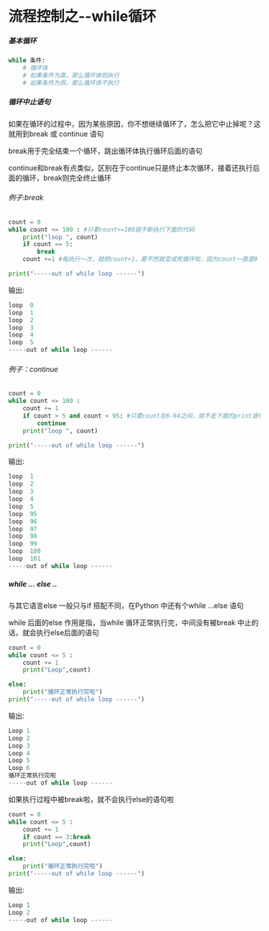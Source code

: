 流程控制之--while循环
======

##### 基本循环

```python
while 条件:
    # 循环体
    # 如果条件为真，那么循环体则执行
    # 如果条件为假，那么循环体不执行
```

##### 循环中止语句 

如果在循环的过程中，因为某些原因，你不想继续循环了，怎么把它中止掉呢？这就用到break 或 continue 语句

break用于完全结束一个循环，跳出循环体执行循环后面的语句

continue和break有点类似，区别在于continue只是终止本次循环，接着还执行后面的循环，break则完全终止循环

###### 例子:break

```python
count = 0
while count <= 100 : #只要count<=100就不断执行下面的代码
    print("loop ", count)
    if count == 5:
        break
    count +=1 #每执行一次，就把count+1，要不然就变成死循环啦，因为count一直是0

print("-----out of while loop ------")
```

输出:

```python
loop  0
loop  1
loop  2
loop  3
loop  4
loop  5
-----out of while loop ------
```

###### 例子：continue

```python
count = 0
while count <= 100 : 
    count += 1
    if count > 5 and count < 95: #只要count在6-94之间，就不走下面的print语句，直接进入下一次loop
        continue 
    print("loop ", count)

print("-----out of while loop ------")
```

输出:

```python
loop  1
loop  2
loop  3
loop  4
loop  5
loop  95
loop  96
loop  97
loop  98
loop  99
loop  100
loop  101
-----out of while loop ------
```

##### while ... else ..

与其它语言else 一般只与if 搭配不同，在Python 中还有个while ...else 语句

while 后面的else 作用是指，当while 循环正常执行完，中间没有被break 中止的话，就会执行else后面的语句

```python
count = 0
while count <= 5 :
    count += 1
    print("Loop",count)

else:
    print("循环正常执行完啦")
print("-----out of while loop ------")
```

输出:

```python
Loop 1
Loop 2
Loop 3
Loop 4
Loop 5
Loop 6
循环正常执行完啦
-----out of while loop ------
```

如果执行过程中被break啦，就不会执行else的语句啦

```python
count = 0
while count <= 5 :
    count += 1
    if count == 3:break
    print("Loop",count)

else:
    print("循环正常执行完啦")
print("-----out of while loop ------")
```

输出:

```python
Loop 1
Loop 2
-----out of while loop ------
```


